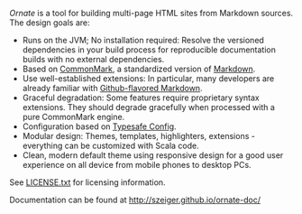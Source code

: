 *Ornate* is a tool for building multi-page HTML sites from Markdown sources. The design goals are:

- Runs on the JVM; No installation required: Resolve the versioned dependencies in your build process for reproducible documentation builds with no external dependencies.
- Based on [CommonMark](http://commonmark.org/), a standardized version of [Markdown](http://daringfireball.net/projects/markdown/).
- Use well-established extensions: In particular, many developers are already familiar with [Github-flavored Markdown](https://help.github.com/categories/writing-on-github/).
- Graceful degradation: Some features require proprietary syntax extensions. They should degrade gracefully when processed with a pure CommonMark engine.
- Configuration based on [Typesafe Config](https://github.com/typesafehub/config).
- Modular design: Themes, templates, highlighters, extensions - everything can be customized with Scala code.
- Clean, modern default theme using responsive design for a good user experience on all device from mobile phones to desktop PCs.

See [LICENSE.txt](LICENSE.txt) for licensing information.

Documentation can be found at <http://szeiger.github.io/ornate-doc/>
